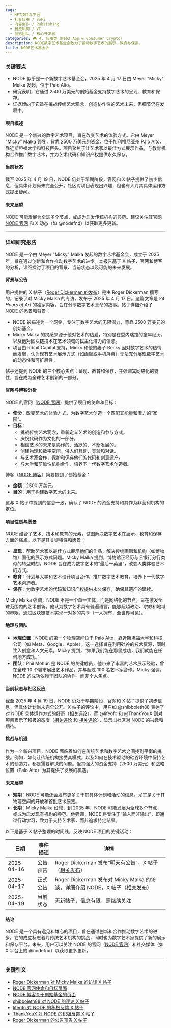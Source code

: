```yaml
---
tags:
  - NFT项目与平台
  - 社交应用 / SoFi
  - 内容创作 / Publishing
  - 投资机构 / VC
  - 创始团队 / 核心开发者
categories: 🎮 4. 应用类（Web3 App & Consumer Crypto）
description: NODE数字艺术基金会致力于推动数字艺术的展示、教育与保存。
title: NODE艺术基金会
---
```

### 关键要点  
- NODE 似乎是一个新数字艺术基金会，2025 年 4 月 17 日由 Meyer "Micky" Malka 发起，位于 Palo Alto。  
- 研究表明，它通过 2500 万美元的创始基金支持数字艺术的呈现、教育和保存。  
- 证据倾向于它旨在挑战传统艺术观念，创造协作性的艺术未来，但细节仍在发展中。  

#### 项目概述  
NODE 是一个新兴的数字艺术项目，旨在改变艺术的体验方式。它由 Meyer "Micky" Malka 领导，背靠 2500 万美元的资金，位于加利福尼亚州 Palo Alto，靠近斯坦福大学和科技巨头。项目聚焦于让艺术家以最佳方式展示作品，与教育机构合作推广数字艺术，并为艺术代码和知识产权提供永久保存。  

#### 当前状态  
截至 2025 年 4 月 19 日，NODE 仍处于早期阶段，官网和 X 帖子提供了初步信息，但具体计划尚未完全公开。社区对项目表现出兴趣，但也有人对其具体运作方式提出疑问。  

#### 未来展望  
NODE 可能发展为全球多个节点，或成为启发传统机构的典范。建议关注其官网 [NODE 官网](https://nodefoundation.com/) 和 X 动态（如 @nodefnd）以获取更多更新。  

---

### 详细研究报告  

NODE 是一个由 Meyer "Micky" Malka 发起的数字艺术基金会，成立于 2025 年，旨在通过创新和合作推动数字艺术的进步。本报告基于 X 帖子、官网和博客的分析，详细探讨了项目的背景、当前状态以及可能的未来发展。  

#### 背景与公告  
用户提供的 X 帖子（[Roger Dickerman 的发布](https://x.com/RogerDickerman/status/1912853722415128777)）是由 Roger Dickerman 撰写的，记录了对 Micky Malka 的专访，发布于 2025 年 4 月 17 日。这篇文章是 *24 Hours of Art* 的独家内容，旨在分享数字艺术革命的故事。帖子详细介绍了 NODE 的愿景和背景：  
- NODE 被描述为一个网络，专注于数字艺术的无限潜力，背靠 2500 万美元的创始基金。  
- Micky Malka 的灵感来源于他对艺术的热爱，特别是在委内瑞拉的童年经历，以及他对区块链技术在艺术领域的民主化潜力的信念。  
- 项目由 Ribbit Capital 支持，Micky 和他的妻子 Becky 因对数字艺术的热情而发起，认为现有艺术展示方式（如画廊或手机屏幕）无法充分展现数字艺术的动态性和可扩展性。  

帖子还提到 NODE 的三个核心焦点：呈现、教育和保存，并强调其网络化的特性，旨在成为全球艺术创新的一部分。  

#### 官网与博客分析  
NODE 的官网（[NODE 官网](https://nodefoundation.com/)）提供了项目的使命和目标：  
- **使命**：改变艺术的体验方式，为数字艺术创造一个匹配其能量和潜力的“家园”。  
- **目标**：  
  - 挑战传统艺术观念，重新定义艺术的创造和参与方式。  
  - 庆祝代码作为文化的一部分。  
  - 相信艺术的未来是协作的、活跃的、不断发展的。  
  - 创建物理和数字空间，供人们互动、实验和对话。  
  - 与艺术家合作，保护和保存他们的代码和创意遗产。  
  - 与大学和前瞻性机构合作，培养下一代数字艺术创造者。  

博客（[NODE 博客](https://nodefoundation.com/blog/founding-grant)）简要提到了创始基金：  
- **金额**：2500 万美元。  
- **目的**：用于构建数字艺术的未来。  

这与 X 帖子中提到的信息一致，确认了 NODE 的资金支持和其作为非营利机构的定位。  

#### 项目性质与愿景  
NODE 结合了艺术、技术和教育的元素，试图解决数字艺术在展示、教育和保存方面的痛点。以下是其关键特性和愿景：  
- **呈现**：帮助艺术家以最佳方式展示他们的作品，解决传统画廊和机构（如博物馆）固化的展示方式问题。Micky Malka 提到，博物馆正经历与旧银行分行类似的转型时刻，NODE 旨在成为数字艺术的“最后一英里”，改变人类体验艺术的方式。  
- **教育**：计划与大学和艺术设计项目合作，推广数字艺术教育，培养下一代数字艺术创造者。  
- **保存**：为数字艺术的代码和知识产权提供永久保存，确保其遗产的延续。  

Micky Malka 强调，NODE 不是一个单一实体，而是网络化的节点，旨在激发全球范围内的艺术创新。他认为数字艺术具有普遍语言，能够超越政治、宗教和地域的界限，通过区块链技术实现一对多的共享（一人拥有，全世界可见）。  

#### 地理与团队  
- **地理位置**：NODE 的第一个物理空间位于 Palo Alto，靠近斯坦福大学和科技公司（如 Meta、Google、Apple）。这一选择旨在利用硅谷的技术资源，同时注入创意和人文元素。Micky 提到，“如果我们能在那里成功，我们就能在任何地方成功。”  
- **团队**：Phil Mohun 是 NODE 的关键成员，他带来了丰富的艺术展示经验，曾在全球 10 个城市展出艺术作品，并与超过 100 名艺术家合作。Micky 强调，NODE 的成功依赖于团队的协作，而非个人焦点。  

#### 当前状态与社区反应  
截至 2025 年 4 月 19 日，NODE 仍处于早期阶段，官网和 X 帖子提供了初步信息，但具体计划尚未完全公开。X 帖子的评论中，用户如 @shibboleth88 表达了对 NODE 具体运作方式的好奇（[相关评论](https://x.com/shibboleth88/status/1912869626498756835)），而 @lifeofc 和 @ThankYouX 则对项目表示了积极的态度（[相关评论](https://x.com/lifeofc/status/1912897833155666219) 和 [相关评论](https://x.com/ThankYouX/status/1912869731482390667)），显示出社区对 NODE 的兴趣和期待。  

#### 挑战与机遇  
作为一个新兴项目，NODE 面临着如何在传统艺术和数字艺术之间找到平衡的挑战。例如，如何让传统机构接受其模式，以及如何在技术驱动的硅谷环境中保持艺术的创造力，都是需要解决的问题。但其强大的资金支持（2500 万美元）和战略位置（Palo Alto）为其提供了发展的机遇。  

#### 未来展望  
- **短期**：NODE 可能还会发布更多关于其具体计划和活动的信息，尤其是关于其物理空间的开放和首批艺术展览。  
- **长期**：Micky Malka 设想，到 2035 年，NODE 可能发展为全球多个节点，或成为启发现有机构的典范。他强调，NODE 将专注于“输入而非输出”，即通过行动学习，致力于支持艺术家，而非追求特定结果。  

以下是基于 X 帖子整理的时间线，反映 NODE 项目的关键活动：  

| 日期       | 事件描述                                      | 详情                                                                 |
|------------|----------------------------------------------|----------------------------------------------------------------------|
| 2025-04-16 | 公告预告                                     | Roger Dickerman 发布“明天有公告”，X 帖子（[相关发布](https://x.com/RogerDickerman/status/1912529418037440905)） |
| 2025-04-17 | 正式公告                                     | Roger Dickerman 发布对 Micky Malka 的访谈，详细介绍 NODE，X 帖子（[相关发布](https://x.com/RogerDickerman/status/1912853722415128777)） |
| 2025-04-19 | 当前状态                                     | 无新帖子，信息有限，需继续关注                                        |

#### 结论  
NODE 是一个具有远见和雄心的项目，旨在通过创新和合作推动数字艺术的进步。它的成立标志着对传统艺术机构的挑战，同时也为数字艺术家提供了新的展示和保存平台。未来，用户可以关注 NODE 的官网（[NODE 官网](https://nodefoundation.com/)）和社交媒体（如 X 平台上的 @nodefnd）以获取更多更新。  

---

### 关键引文  
- [Roger Dickerman 对 Micky Malka 的访谈 X 帖子](https://x.com/RogerDickerman/status/1912853722415128777)  
- [NODE 官网使命和目标页面](https://nodefoundation.com/)  
- [NODE 博客关于创始基金的页面](https://nodefoundation.com/blog/founding-grant)  
- [shibboleth88 对 NODE 的评论 X 帖子](https://x.com/shibboleth88/status/1912869626498756835)  
- [lifeofc 对 NODE 的积极反馈 X 帖子](https://x.com/lifeofc/status/1912897833155666219)  
- [ThankYouX 对 NODE 的积极反馈 X 帖子](https://x.com/ThankYouX/status/1912869731482390667)  
- [Roger Dickerman 的公告预告 X 帖子](https://x.com/RogerDickerman/status/1912529418037440905)
